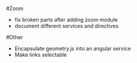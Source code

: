 #Zoom
- fix broken parts after adding zoom module
- document different services and directives


#Other
- Encapsulate geometry.js into an angular service
- Make links selectable
